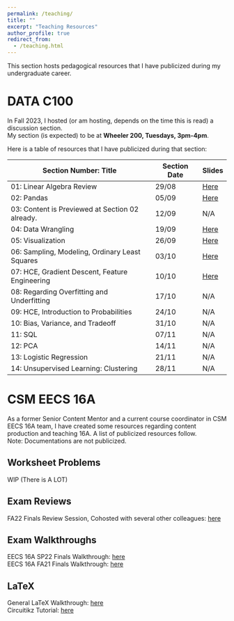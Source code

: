 ```yaml
---
permalink: /teaching/
title: ""
excerpt: "Teaching Resources"
author_profile: true
redirect_from: 
  - /teaching.html
---
```

This section hosts pedagogical resources that I have publicized during my undergraduate career.

DATA C100
======
In Fall 2023, I hosted (or am hosting, depends on the time this is read) a discussion section.\
My section (is expected) to be at **Wheeler 200, Tuesdays, 3pm-4pm**.

Here is a table of resources that I have publicized during that section: 

| Section Number: Title                           | Section Date | Slides                                                                                                       |
|-------------------------------------------------|--------------|--------------------------------------------------------------------------------------------------------------|
| 01: Linear Algebra Review                       | 29/08        | [Here](https://docs.google.com/presentation/d/1ZJ0uoHzahc0umzERgyuK9V8q22DwdqhDs120gNS7ZQA/edit?usp=sharing) |
| 02: Pandas                                      | 05/09        | [Here](https://docs.google.com/presentation/d/1RRDPAJHOfQ7HsoZ3FYzPFZQFM2NnuYEtUOYgFADWWWs/edit?usp=sharing) |
| 03: Content is Previewed at Section 02 already. | 12/09        | N/A                                                                                                          |
| 04: Data Wrangling                              | 19/09        | [Here](https://docs.google.com/presentation/d/1qQDfIoGgkynFjYsFPQmEANkzghTqpkiZD6I-dXZkMFc/edit?usp=sharing) |
| 05: Visualization                               | 26/09        | [Here](https://docs.google.com/presentation/d/1Q2kdqB_pm9IFnpZl6fWtDJyxjx6EjEVBfOfsNJdMv4s/edit?usp=sharing) |
| 06: Sampling, Modeling, Ordinary Least Squares  | 03/10        | [Here](https://docs.google.com/presentation/d/1KKuXGmnNGL0H93-WVxEH-q39FMmdwy4xYPm-4LKrIG4/edit?usp=sharing) |
| 07: HCE, Gradient Descent, Feature Engineering  | 10/10        | [Here](https://docs.google.com/presentation/d/1edKvxsfpitbVEpGsPn0tHcRCanfmKW29VZ7upQ-o4zI/edit?usp=sharing) |
| 08: Regarding Overfitting and Underfitting      | 17/10        | N/A                                                                                                          |
| 09: HCE, Introduction to Probabilities          | 24/10        | N/A                                                                                                          |
| 10: Bias, Variance, and Tradeoff                | 31/10        | N/A                                                                                                          |
| 11: SQL                                         | 07/11        | N/A                                                                                                          |
| 12: PCA                                         | 14/11        | N/A                                                                                                          |
| 13: Logistic Regression                         | 21/11        | N/A                                                                                                          |
| 14: Unsupervised Learning: Clustering           | 28/11        | N/A                                                                                                          |

CSM EECS 16A
======
As a former Senior Content Mentor and a current course coordinator in CSM EECS 16A team, I have created some resources
regarding content production and teaching 16A. A list of publicized resources follow.\
Note: Documentations are not publicized.
## Worksheet Problems
WIP (There is A LOT)

## Exam Reviews
FA22 Finals Review Session, Cohosted with several other colleagues: [here](https://www.youtube.com/watch?v=fTJHXGv5iUM)

## Exam Walkthroughs
EECS 16A SP22 Finals Walkthrough: [here](https://www.youtube.com/watch?v=EKBL9izmfgg&list=PL2Zt5-p8lNzSk01oL5AtRa4nzovw06sQG&pp=iAQB)\
EECS 16A FA21 Finals Walkthrough: [here](https://www.youtube.com/watch?v=0Vbe1sPvLPU&list=PL2Zt5-p8lNzTiFKXYYYSaj2t7mbFRWJka&pp=iAQB)

## LaTeX
General LaTeX Walkthrough: [here](https://www.youtube.com/watch?v=CD9vNUgN33Q&list=PL2Zt5-p8lNzQ0ccnHPR-0PfjxCIk9tUHr&pp=iAQB)\
Circuitikz Tutorial: [here](https://www.youtube.com/watch?v=1tY3SBO3Gr4)
